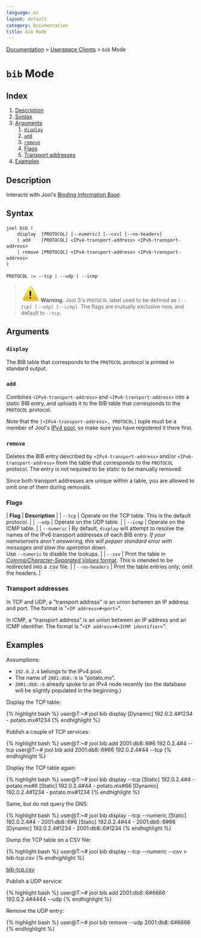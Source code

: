 ```yaml
---
language: en
layout: default
category: Documentation
title: bib Mode
---
```


[Documentation](documentation.html) > [Userspace Clients](documentation.html#userspace-clients) > `bib` Mode

# `bib` Mode

## Index

1. [Description](#description)
2. [Syntax](#syntax)
3. [Arguments](#arguments)
   1. [`display`](#display)
   2. [`add`](#add)
   3. [`remove`](#remove)
   4. [Flags](#flags)
   5. [Transport addresses](#transport-addresses)
4. [Examples](#examples)

## Description

Interacts with Jool's [Binding Information Base](bib.html).

## Syntax

	jool bib (
		display  [PROTOCOL] [--numeric] [--csv] [--no-headers]
		| add    [PROTOCOL] <IPv4-transport-address> <IPv6-transport-address>
		| remove [PROTOCOL] <IPv4-transport-address> <IPv6-transport-address>
	)

	PROTOCOL := --tcp | --udp | --icmp

> ![../images/warning.svg](../images/warning.svg) **Warning**: Jool 3's `PROTOCOL` label used to be defined as `[--tcp] [--udp] [--icmp]`. The flags are mutually exclusive now, and default to `--tcp`.

## Arguments

### `display`

The BIB table that corresponds to the `PROTOCOL` protocol is printed in standard output.

### `add`

Combines `<IPv4-transport-address>` and `<IPv6-transport-address>` into a static BIB entry, and uploads it to the BIB table that corresponds to the `PROTOCOL` protocol.

Note that the `[<IPv4-transport-address>, PROTOCOL]` tuple must be a member of Jool's [IPv4 pool](usr-flags-pool4.html), so make sure you have registered it there first.

### `remove`

Deletes the BIB entry described by `<IPv4-transport-address>` and/or `<IPv6-transport-address>` from the table that corresponds to the `PROTOCOL` protocol. The entry is not required to be static to be manually removed.

Since both transport addresses are unique within a table, you are allowed to omit one of them during removals.

### Flags

| **Flag** | **Description** |
| `--tcp` | Operate on the TCP table. This is the default protocol. |
| `--udp` | Operate on the UDP table. |
| `--icmp` | Operate on the ICMP table. |
| `--numeric` | By default, `display` will attempt to resolve the names of the IPv6 transport addresses of each BIB entry. _If your nameservers aren't answering, this will pepper standard error with messages and slow the operation down_.<br />Use `--numeric` to disable the lookups. |
| `--csv` | Print the table in [_Comma/Character-Separated Values_ format](http://en.wikipedia.org/wiki/Comma-separated_values). This is intended to be redirected into a .csv file. |
| `--no-headers` | Print the table entries only; omit the headers. |

### Transport addresses

In TCP and UDP, a "transport address" is an union between an IP address and port. The format is "`<IP address>#<port>`".

In ICMP, a "transport address" is an union between an IP address and an ICMP identifier. The format is "`<IP address>#<ICMP identifier>`".

## Examples

Assumptions:

* `192.0.2.4` belongs to the IPv4 pool.
* The name of `2001:db8::6` is "potato.mx".
* `2001:db8::6` already spoke to an IPv4 node recently (so the database will be slightly populated in the beginning.)

Display the TCP table:

{% highlight bash %}
user@T:~# jool bib display
[Dynamic] 192.0.2.4#1234 - potato.mx#1234
{% endhighlight %}

Publish a couple of TCP services:

{% highlight bash %}
user@T:~# jool bib add 2001:db8::6#6  192.0.2.4#4  --tcp
user@T:~# jool bib add 2001:db8::6#66 192.0.2.4#44 --tcp
{% endhighlight %}

Display the TCP table again:

{% highlight bash %}
user@T:~# jool bib display --tcp
[Static] 192.0.2.4#4 - potato.mx#6
[Static] 192.0.2.4#44 - potato.mx#66
[Dynamic] 192.0.2.4#1234 - potato.mx#1234
{% endhighlight %}

Same, but do not query the DNS:

{% highlight bash %}
user@T:~# jool bib display --tcp --numeric
[Static] 192.0.2.4#4 - 2001:db8::6#6
[Static] 192.0.2.4#44 - 2001:db8::6#66
[Dynamic] 192.0.2.4#1234 - 2001:db8::6#1234
{% endhighlight %}

Dump the TCP table on a CSV file:

{% highlight bash %}
user@T:~# jool bib display --tcp --numeric --csv > bib-tcp.csv
{% endhighlight %}

[bib-tcp.csv](../obj/bib-tcp.csv)

Publish a UDP service:

{% highlight bash %}
user@T:~# jool bib add 2001:db8::6#6666 192.0.2.4#4444 --udp
{% endhighlight %}

Remove the UDP entry:

{% highlight bash %}
user@T:~# jool bib remove --udp 2001:db8::6#6666
{% endhighlight %}

